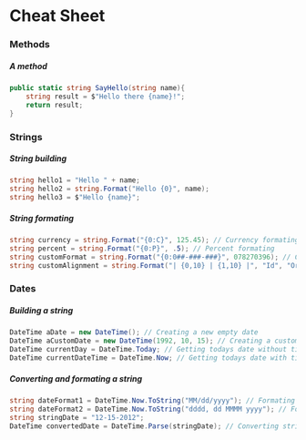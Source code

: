 # Cheat Sheet
### Methods
##### A method
```csharp
public static string SayHello(string name){
	string result = $"Hello there {name}!";
    return result;
}
```
### Strings
##### String building
```csharp
string hello1 = "Hello " + name;
string hello2 = string.Format("Hello {0}", name);
string hello3 = $"Hello {name}";
```
##### String formating
```csharp
string currency = string.Format("{0:C}", 125.45); // Currency formating
string percent = string.Format("{0:P}", .5); // Percent formating
string customFormat = string.Format("{0:0##-###-###}", 078270396); // Custom formating
string customAlignment = string.Format("| {0,10} | {1,10} |", "Id", "Order"); // Alignment formatting
```
### Dates
##### Building a string
```csharp
DateTime aDate = new DateTime(); // Creating a new empty date
DateTime aCustomDate = new DateTime(1992, 10, 15); // Creating a custom date
DateTime currentDay = DateTime.Today; // Getting todays date without time
DateTime currentDateTime = DateTime.Now; // Getting todays date with time
```
##### Converting and formating a string
```csharp
string dateFormat1 = DateTime.Now.ToString("MM/dd/yyyy"); // Formating date to string
string dateFormat2 = DateTime.Now.ToString("dddd, dd MMMM yyyy"); // Formating date to string
string stringDate = "12-15-2012"; 
DateTime convertedDate = DateTime.Parse(stringDate); // Converting string to date
```